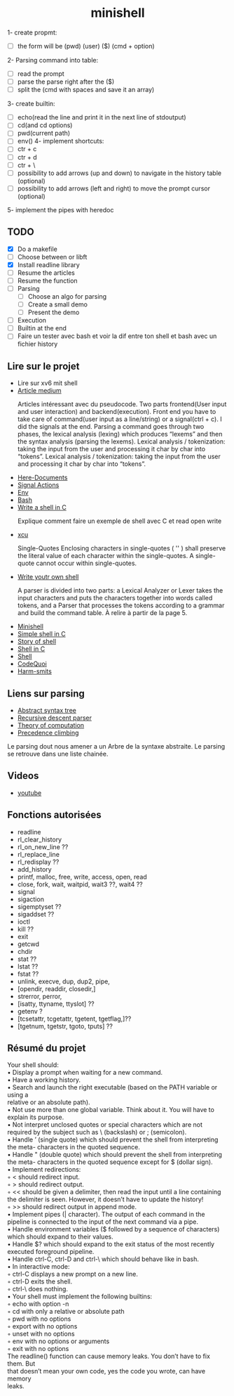 <h1 align="center">minishell</h1>
1- create propmt:

- [ ] the form will be (pwd) (user) ($) (cmd + option)

2- Parsing command into table:

- [ ] read the prompt
- [ ] parse the parse right after the ($)
- [ ] split the (cmd with spaces and save it an array)

3- create builtin:

- [ ] echo(read the line and print it in the next line of stdoutput)
- [ ] cd(and cd options)
- [ ] pwd(current path)
- [ ] env() 4- implement shortcuts:
- [ ] ctr + c
- [ ] ctr + d
- [ ] ctr + \
- [ ] possibility to add arrows (up and down) to navigate in the history table (optional)
- [ ] possibility to add arrows (left and right) to move the prompt cursor (optional)

5- implement the pipes with heredoc
## TODO

- [x] Do a makefile
- [ ] Choose between or libft
- [x] Install readline library
- [ ] Resume the articles
- [ ] Resume the function
- [ ] Parsing
    - [ ] Choose an algo for parsing
    - [ ] Create a small demo
    - [ ] Present the demo
- [ ] Execution
- [ ] Builtin at the end
- [ ] Faire un tester avec bash et voir la dif entre ton shell et bash avec un fichier history   

## Lire sur le projet

- Lire sur xv6 mit shell
- [Article medium](https://m4nnb3ll.medium.com/minishell-building-a-mini-bash-a-42-project-b55a10598218)
    <p> 
    Articles intéressant avec du pseudocode.
    Two parts frontend(User input and user interaction) and backend(execution).
    Front end you have to take care of command(user input as a line/string) or a signal(ctrl + c).
    I did the signals at the end. Parsing a command goes through two phases, the lexical analysis (lexing)
    which produces “lexems” and then the syntax analysis (parsing the lexems). Lexical analysis / tokenization: 
    taking the input from the user and processing it char by char into “tokens”. 
    Lexical analysis / tokenization: taking the input from the user and processing it char by char into “tokens”. 
    </p>
- [Here-Documents](https://www.gnu.org/software/bash/manual/bash.html#Here-Documents)
- [Signal Actions](https://www.gnu.org/software/libc/manual/html_node/Initial-Signal-Actions.html)
- [Env](https://www.shell-tips.com/bash/environment-variables/#gsc.tab=0)
- [Bash](https://www.gnu.org/savannah-checkouts/gnu/bash/manual/bash.html)
- [Write a shell in C](https://brennan.io/2015/01/16/write-a-shell-in-c/)
    <p> Explique comment faire un exemple de shell avec C et read open write</p>
- [xcu](https://pubs.opengroup.org/onlinepubs/009695399/utilities/xcu_chap02.html)
    <p>
    Single-Quotes
    Enclosing characters in single-quotes ( '' ) shall preserve the literal value of each character within the single-quotes.  
    A single-quote cannot occur within single-quotes.
    </p>
- [Write youtr own shell](https://www.cs.purdue.edu/homes/grr/SystemsProgrammingBook/Book/Chapter5-WritingYourOwnShell.pdf)
    <p>
    A parser is divided into two parts: a Lexical Analyzer or Lexer takes the input characters and
    puts the characters together into words called tokens, and a Parser that processes the
    tokens according to a grammar and build the command table. À relire à partir de la page 5.
    </p>
- [Minishell](https://adrienblanc.com/projects/42/minishell)
- [Simple shell in C](https://medium.com/swlh/tutorial-to-code-a-simple-shell-in-c-9405b2d3533e)
- [Story of shell](https://medium.com/@romalms10/this-is-the-story-of-a-shell-73686729a650)
- [Shell in C](https://www.geeksforgeeks.org/making-linux-shell-c/)
- [Shell](https://www.cs.cornell.edu/courses/cs414/2004su/homework/shell/shell.html)
- [CodeQuoi](https://www.codequoi.com/en/why-i-no-longer-write-articles-about-42-school-projects/)
- [Harm-smits](https://harm-smits.github.io/42docs/projects/minishell)

## Liens sur parsing

- [Abstract syntax tree](https://en.wikipedia.org/wiki/Abstract_syntax_tree)
- [Recursive descent parser](https://en.wikipedia.org/wiki/Recursive_descent_parser)
- [Theory of computation](https://en.wikipedia.org/wiki/Theory_of_computation)
- [Precedence climbing](https://eli.thegreenplace.net/2012/08/02/parsing-expressions-by-precedence-climbing)


<p>Le parsing dout nous amener a un Arbre de la syntaxe abstraite. Le parsing se retrouve dans une liste 
chainée. </p>


## Videos

- [youtube](https://www.youtube.com/watch?v=ubt-UjcQUYg)

## Fonctions autorisées

- readline
- rl_clear_history
- rl_on_new_line ??
- rl_replace_line 
- rl_redisplay ??
- add_history
- printf, malloc, free, write, access, open, read
- close, fork, wait, waitpid, wait3 ??, wait4 ??
- signal
- sigaction
- sigemptyset ??
- sigaddset ??
- ioctl
- kill ??
- exit 
- getcwd
- chdir
- stat ??
- lstat ??
- fstat ??
- unlink, execve, dup, dup2, pipe, 
- [opendir, readdir, closedir,]
- strerror, perror, 
- [isatty, ttyname, ttyslot] ??
- getenv ?
- [tcsetattr, tcgetattr, tgetent, tgetflag,]??
- [tgetnum, tgetstr, tgoto, tputs] ??

## Résumé du projet

Your shell should:  
• Display a prompt when waiting for a new command.  
• Have a working history.  
• Search and launch the right executable (based on the PATH variable or using a  
relative or an absolute path).  
• Not use more than one global variable. Think about it. You will have to explain
its purpose.  
• Not interpret unclosed quotes or special characters which are not required by the
subject such as \ (backslash) or ; (semicolon).  
• Handle ’ (single quote) which should prevent the shell from interpreting the meta-
characters in the quoted sequence.  
• Handle " (double quote) which should prevent the shell from interpreting the meta-
characters in the quoted sequence except for $ (dollar sign).  
• Implement redirections:  
◦ < should redirect input.  
◦ > should redirect output.  
◦ << should be given a delimiter, then read the input until a line containing the
delimiter is seen. However, it doesn’t have to update the history!  
◦ >> should redirect output in append mode.  
• Implement pipes (| character). The output of each command in the pipeline is
connected to the input of the next command via a pipe.  
• Handle environment variables ($ followed by a sequence of characters) which
should expand to their values.  
• Handle $? which should expand to the exit status of the most recently executed
foreground pipeline.  
• Handle ctrl-C, ctrl-D and ctrl-\ which should behave like in bash.  
• In interactive mode:  
◦ ctrl-C displays a new prompt on a new line.  
◦ ctrl-D exits the shell.  
◦ ctrl-\ does nothing.  
• Your shell must implement the following builtins:  
◦ echo with option -n  
◦ cd with only a relative or absolute path  
◦ pwd with no options  
◦ export with no options  
◦ unset with no options  
◦ env with no options or arguments  
◦ exit with no options  
The readline() function can cause memory leaks. You don’t have to fix them. But  
that doesn’t mean your own code, yes the code you wrote, can have memory  
leaks.  
